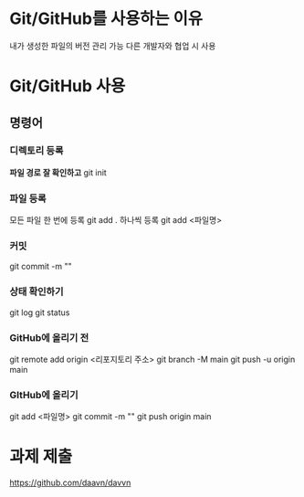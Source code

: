 # Git/GitHub를 사용하는 이유
내가 생성한 파일의 버전 관리 가능
다른 개발자와 협업 시 사용


# Git/GitHub 사용

## 명령어

### 디렉토리 등록
**파일 경로 잘 확인하고** git init 

### 파일 등록
모든 파일 한 번에 등록 git add .
하나씩 등록 git add <파일명>

### 커밋
git commit -m "<commit message>"

### 상태 확인하기
git log
git status

### GitHub에 올리기 전
git remote add origin <리포지토리 주소>
git branch -M main
git push -u origin main

### GItHub에 올리기
git add <파일명>
git commit -m "<commit message>"
git push origin main


# 과제 제출
<https://github.com/daavn/davvn>
